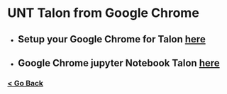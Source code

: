 # UNT Talon from Google Chrome


* ## Setup your Google Chrome for Talon [here](https://github.com/gmihaila/unt_hpc/blob/master/chrome_plugin/setup_google_chrome.md)

* ## Google Chrome jupyter Notebook Talon [here](https://)

### [< Go Back](https://github.com/gmihaila/unt_hpc)
